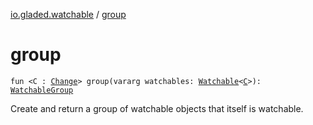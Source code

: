 [io.gladed.watchable](index.md) / [group](./group.md)

# group

`fun <C : `[`Change`](-change.md)`> group(vararg watchables: `[`Watchable`](-watchable/index.md)`<`[`C`](group.md#C)`>): `[`WatchableGroup`](-watchable-group/index.md)

Create and return a group of watchable objects that itself is watchable.

